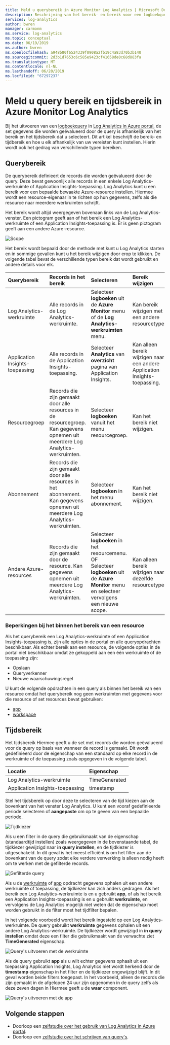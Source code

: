 ```yaml
---
title: Meld u querybereik in Azure Monitor Log Analytics | Microsoft Docs
description: Beschrijving van het bereik- en bereik voor een logboekquery in Azure Monitor Log Analytics.
services: log-analytics
author: bwren
manager: carmonm
ms.service: log-analytics
ms.topic: conceptual
ms.date: 06/19/2019
ms.author: bwren
ms.openlocfilehash: a948b80f6524339f0908a2fb19c4a83d70b3b140
ms.sourcegitcommit: 2d3b1d7653c6c585e9423cf41658de0c68d883fa
ms.translationtype: MT
ms.contentlocale: nl-NL
ms.lasthandoff: 06/20/2019
ms.locfileid: "67297237"
---
```

# <a name="log-query-scope-and-time-range-in-azure-monitor-log-analytics"></a>Meld u query bereik en tijdsbereik in Azure Monitor Log Analytics
Bij het uitvoeren van een [logboekquery](log-query-overview.md) in [Log Analytics in Azure portal](get-started-portal.md), de set gegevens die worden geëvalueerd door de query is afhankelijk van het bereik en het tijdsbereik dat u selecteert. Dit artikel beschrijft de bereik- en tijdbereik en hoe u elk afhankelijk van uw vereisten kunt instellen. Hierin wordt ook het gedrag van verschillende typen bereiken.


## <a name="query-scope"></a>Querybereik
De querybereik definieert de records die worden geëvalueerd door de query. Deze bevat gewoonlijk alle records in een enkele Log Analytics-werkruimte of Application Insights-toepassing. Log Analytics kunt u een bereik voor een bepaalde bewaakte Azure-resource instellen. Hiermee wordt een resource-eigenaar in te richten op hun gegevens, zelfs als die resource naar meerdere werkruimten schrijft.

Het bereik wordt altijd weergegeven bovenaan links van de Log Analytics-venster. Een pictogram geeft aan of het bereik een Log Analytics-werkruimte of een Application Insights-toepassing is. Er is geen pictogram geeft aan een andere Azure-resource.

![Scope](media/scope/scope.png)

Het bereik wordt bepaald door de methode met kunt u Log Analytics starten en in sommige gevallen kunt u het bereik wijzigen door erop te klikken. De volgende tabel bevat de verschillende typen bereik dat wordt gebruikt en andere details voor elk.

| Querybereik | Records in het bereik | Selecteren | Bereik wijzigen |
|:---|:---|:---|:---|
| Log Analytics-werkruimte | Alle records in de Log Analytics-werkruimte. | Selecteer **logboeken** uit de **Azure Monitor** menu of de **Log Analytics-werkruimten** menu.  | Kan bereik wijzigen met een andere resourcetype. |
| Application Insights-toepassing | Alle records in de Application Insights-toepassing. | Selecteer **Analytics** van **overzicht** pagina van Application Insights. | Kan alleen bereik wijzigen naar een andere Application Insights-toepassing. |
| Resourcegroep | Records die zijn gemaakt door alle resources in de resourcegroep. Kan gegevens opnemen uit meerdere Log Analytics-werkruimten. | Selecteer **logboeken** vanuit het menu resourcegroep. | Kan het bereik niet wijzigen.|
| Abonnement | Records die zijn gemaakt door alle resources in het abonnement. Kan gegevens opnemen uit meerdere Log Analytics-werkruimten. | Selecteer **logboeken** in het menu abonnement.   | Kan het bereik niet wijzigen. |
| Andere Azure-resources | Records die zijn gemaakt door de resource. Kan gegevens opnemen uit meerdere Log Analytics-werkruimten.  | Selecteer **logboeken** in het resourcemenu.<br>OF<br>Selecteer **logboeken** uit de **Azure Monitor** menu en selecteer vervolgens een nieuwe scope. | Kan alleen bereik wijzigen naar dezelfde resourcetype. |

### <a name="limitations-when-scoped-to-a-resource"></a>Beperkingen bij het binnen het bereik van een resource

Als het querybereik een Log Analytics-werkruimte of een Application Insights-toepassing is, zijn alle opties in de portal en alle queryopdrachten beschikbaar. Als echter bereik aan een resource, de volgende opties in de portal niet beschikbaar omdat ze gekoppeld aan een één werkruimte of de toepassing zijn:

- Opslaan
- Queryverkenner
- Nieuwe waarschuwingsregel

U kunt de volgende opdrachten in een query als binnen het bereik van een resource omdat het querybereik nog geen werkruimten met gegevens voor die resource of set resources bevat gebruiken:

- [app](app-expression.md)
- [workspace](workspace-expression.md)
 


## <a name="time-range"></a>Tijdsbereik
Het tijdsbereik Hiermee geeft u de set met records die worden geëvalueerd voor de query op basis van wanneer de record is gemaakt. Dit wordt gedefinieerd door de eigenschap van een standaard op elke record in de werkruimte of de toepassing zoals opgegeven in de volgende tabel.

| Locatie | Eigenschap |
|:---|:---|
| Log Analytics-werkruimte          | TimeGenerated |
| Application Insights-toepassing | timestamp     |

Stel het tijdsbereik op door deze te selecteren van de tijd kiezen aan de bovenkant van het venster Log Analytics.  U kunt een vooraf gedefinieerde periode selecteren of **aangepaste** om op te geven van een bepaalde periode.

![Tijdkiezer](media/scope/time-picker.png)

Als u een filter in de query die gebruikmaakt van de eigenschap (standaardtijd instellen) zoals weergegeven in de bovenstaande tabel, de tijdkiezer gewijzigd naar **in query instellen**, en de tijdkiezer is uitgeschakeld. In dit geval is het meest efficiënt is om het filter aan de bovenkant van de query zodat elke verdere verwerking is alleen nodig heeft om te werken met de gefilterde records.

![Gefilterde query](media/scope/query-filtered.png)

Als u de [werkruimte](workspace-expression.md) of [app](app-expression.md) opdracht gegevens ophalen uit een andere werkruimte of toepassing, de tijdkiezer kan zich anders gedragen. Als het bereik een Log Analytics-werkruimte is en u gebruikt **app**, of als het bereik een Application Insights-toepassing is en u gebruikt **werkruimte**, en vervolgens de Log Analytics mogelijk niet weten dat de eigenschap moet worden gebruikt in de filter moet het tijdfilter bepalen.

In het volgende voorbeeld wordt het bereik ingesteld op een Log Analytics-werkruimte.  De query gebruikt **werkruimte** gegevens ophalen uit een andere Log Analytics-werkruimte. De tijdkiezer wordt gewijzigd in **in query instellen** omdat deze een filter die gebruikmaakt van de verwachte ziet **TimeGenerated** eigenschap.

![Query's uitvoeren met de werkruimte](media/scope/query-workspace.png)

Als de query gebruikt **app** als u wilt echter gegevens ophaalt uit een toepassing Application Insights, Log Analytics niet wordt herkend door de **timestamp** eigenschap in het filter en de tijdkiezer ongewijzigd blijft. In dit geval worden beide filters toegepast. In het voorbeeld, alleen de records die zijn gemaakt in de afgelopen 24 uur zijn opgenomen in de query zelfs als deze zeven dagen in Hiermee geeft u de **waar** component.

![Query's uitvoeren met de app](media/scope/query-app.png)

## <a name="next-steps"></a>Volgende stappen

- Doorloop een [zelfstudie over het gebruik van Log Analytics in Azure portal](get-started-portal.md).
- Doorloop een [zelfstudie over het schrijven van query's](get-started-queries.md).